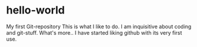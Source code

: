 # hello-world
My first Git-repository
This is what I like to do.
I am inquisitive about coding and git-stuff.
What's more.. I have started liking github with its very first use.
